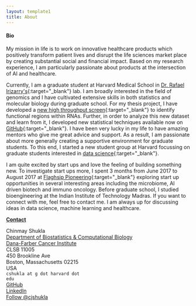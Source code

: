 ```yaml
---
layout: template1
title: About
---
```


<!-- Global site tag (gtag.js) - Google Analytics -->
<script async src="https://www.googletagmanager.com/gtag/js?id=UA-111431367-2"></script>
<script>
  window.dataLayer = window.dataLayer || [];
  function gtag(){dataLayer.push(arguments);}
  gtag('js', new Date());

  gtag('config', 'UA-111431367-2');
</script>

#### Bio

My mission in life is to work on innovative healthcare products which positively transform patient lives and disrupt the life sciences market place by creating substantial social and financial impact. Based on my research experience, I am particularly passionate about products at the intersection of AI and healthcare.

Currently, I am a graduate student at Harvard Medical School in [Dr. Rafael Irizarry's](http://rafalab.github.io){:target="_blank"} lab. I am broadly interested in the field of genomics and I have cultivated extensive skills in both statistics and molecular biology during graduate school. For my thesis project, I have developed a [new high throughput screen](https://www.biorxiv.org/content/early/2017/09/15/189654){:target="_blank"} to identify functional regions within RNAs. Further, in order to analyze this new dataset and learn from it, I developed new statistical techniques available now on [GitHub](https://github.com/cshukla/oligoGames){:target="_blank"}. I have been very lucky in my life to have amazing mentors who give me great advice and support. As a result, I am passionate about more generally creating a supportive environment for graduate students. To this end, I started a new student group at Harvard focussing on graduate students interested in [data science](http://www.harvardbigdata.com){:target="_blank"}.

I am quite excited by start ups and love the feeling of building something new. To investigate start ups more, I spent 3 months from June 2017 to August 2017 at [Flaghsip Pioneering](http://flagshippioneering.com){:target="_blank"} exploring start up opportunities in several interesting areas including the microbiome, AI driven biotech and immuno oncology. Before graduate school, I studied bioengineering at the Indian Institute of Technology Madras. If you want to connect with me, feel free to contact me. I am always up for discussing ideas in data science, machine learning and healthcare.

<b><u>Contact</u></b>

Chinmay Shukla<br/>
<a href="http://bcb.dfci.harvard.edu" target="_blank">Department of Biostatistics &amp; Computational Biology</a><br/>
<a href="http://www.dana-farber.org" target="_blank">Dana-Farber Cancer Institute</a><br/>
CLSB 11005<br/>
450 Brookline Ave<br/>
Boston, Massachusetts 02215<br/>
USA<br/>
<code>cshukla at g dot harvard dot edu</code><br/>
<a href="https://github.com/cshukla" target="_blank">GitHub</a><br/>
<a href="https://linkedin.com/in/shuklachinmay" target="_blank">LinkedIn</a><br/>
<a href="https://twitter.com/cjshukla" class="twitter-follow-button" data-show-count="false" data-size="large" data-show-screen-name="true">Follow @cjshukla</a>
<script>!function(d,s,id){var js,fjs=d.getElementsByTagName(s)[0],p=/^http:/.test(d.location)?'http':'https';if(!d.getElementById(id)){js=d.createElement(s);js.id=id;js.src=p+'://platform.twitter.com/widgets.js';fjs.parentNode.insertBefore(js,fjs);}}(document, 'script', 'twitter-wjs');</script><br/>